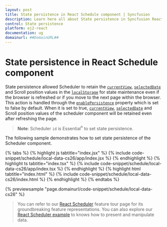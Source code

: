 ```yaml
---
layout: post
title: State persistence in React Schedule component | Syncfusion
description: Learn here all about State persistence in Syncfusion React Schedule component of Syncfusion Essential JS 2 and more.
control: State persistence 
platform: ej2-react
documentation: ug
domainurl: ##DomainURL##
---
```


# State persistence in React Schedule component

State persistence allowed Scheduler to retain the [`currentView`](https://ej2.syncfusion.com/react/documentation/api/schedule/#currentview), [`selectedDate`](https://ej2.syncfusion.com/react/documentation/api/schedule/#selecteddate) and Scroll position values in the [`localStorage`](https://www.w3schools.com/html/html5_webstorage.asp#) for state maintenance even if the browser is refreshed or if you move to the next page within the browser. This action is handled through the [`enablePersistence`](https://ej2.syncfusion.com/react/documentation/api/schedule/#enablepersistence) property which is set to false by default. When it is set to true, [`currentView`](https://ej2.syncfusion.com/react/documentation/api/schedule/#currentview), [`selectedDate`](https://ej2.syncfusion.com/react/documentation/api/schedule/#selecteddate) and Scroll position values of the scheduler component will be retained even after refreshing the page.

> **Note**: Scheduler `id` is Essential<sup style="font-size:70%">&reg;</sup> to set state persistence.

The following sample demonstrates how to set state persistence of the Scheduler component.

{% tabs %}
{% highlight js tabtitle="index.jsx" %}
{% include code-snippet/schedule/local-data-cs26/app/index.jsx %}
{% endhighlight %}
{% highlight ts tabtitle="index.tsx" %}
{% include code-snippet/schedule/local-data-cs26/app/index.tsx %}
{% endhighlight %}
{% highlight html tabtitle="index.html" %}
{% include code-snippet/schedule/local-data-cs26/index.html %}
{% endhighlight %}
{% endtabs %}
        
{% previewsample "page.domainurl/code-snippet/schedule/local-data-cs26" %}

> You can refer to our [React Scheduler](https://www.syncfusion.com/react-components/react-scheduler) feature tour page for its groundbreaking feature representations. You can also explore our [React Scheduler example](https://ej2.syncfusion.com/react/demos/#/material/schedule/overview) to knows how to present and manipulate data.
